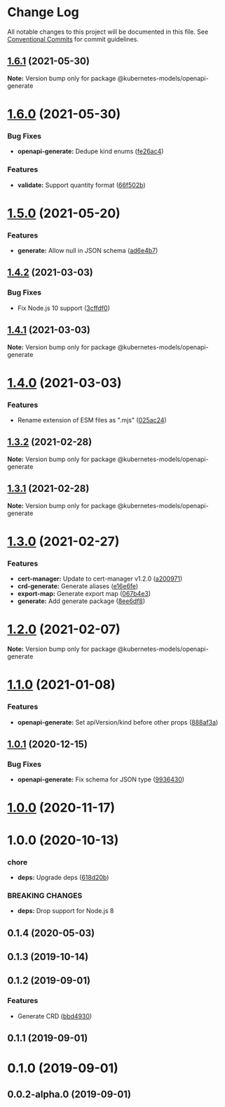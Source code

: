 # Change Log

All notable changes to this project will be documented in this file.
See [Conventional Commits](https://conventionalcommits.org) for commit guidelines.

## [1.6.1](https://github.com/tommy351/kubernetes-models-ts/compare/@kubernetes-models/openapi-generate@1.6.0...@kubernetes-models/openapi-generate@1.6.1) (2021-05-30)

**Note:** Version bump only for package @kubernetes-models/openapi-generate





# [1.6.0](https://github.com/tommy351/kubernetes-models-ts/compare/@kubernetes-models/openapi-generate@1.5.0...@kubernetes-models/openapi-generate@1.6.0) (2021-05-30)


### Bug Fixes

* **openapi-generate:** Dedupe kind enums ([fe26ac4](https://github.com/tommy351/kubernetes-models-ts/commit/fe26ac41e6a16e84a79312cc39b781a0a1bd5593))


### Features

* **validate:** Support quantity format ([66f502b](https://github.com/tommy351/kubernetes-models-ts/commit/66f502bbc902e81df3c22293937d45d82343d2aa))





# [1.5.0](https://github.com/tommy351/kubernetes-models-ts/compare/@kubernetes-models/openapi-generate@1.4.2...@kubernetes-models/openapi-generate@1.5.0) (2021-05-20)


### Features

* **generate:** Allow null in JSON schema ([ad6e4b7](https://github.com/tommy351/kubernetes-models-ts/commit/ad6e4b773c6967e1995146c35c5d3932050db794))





## [1.4.2](https://github.com/tommy351/kubernetes-models-ts/compare/@kubernetes-models/openapi-generate@1.4.1...@kubernetes-models/openapi-generate@1.4.2) (2021-03-03)


### Bug Fixes

* Fix Node.js 10 support ([3cffdf0](https://github.com/tommy351/kubernetes-models-ts/commit/3cffdf0d0a0efc24fcc959d20c8bca657385488f))





## [1.4.1](https://github.com/tommy351/kubernetes-models-ts/compare/@kubernetes-models/openapi-generate@1.4.0...@kubernetes-models/openapi-generate@1.4.1) (2021-03-03)

**Note:** Version bump only for package @kubernetes-models/openapi-generate





# [1.4.0](https://github.com/tommy351/kubernetes-models-ts/compare/@kubernetes-models/openapi-generate@1.3.2...@kubernetes-models/openapi-generate@1.4.0) (2021-03-03)


### Features

* Rename extension of ESM files as ".mjs" ([025ac24](https://github.com/tommy351/kubernetes-models-ts/commit/025ac24948a07f2d48cc3fe4d3b6329749bc5c3a))





## [1.3.2](https://github.com/tommy351/kubernetes-models-ts/compare/@kubernetes-models/openapi-generate@1.3.1...@kubernetes-models/openapi-generate@1.3.2) (2021-02-28)

**Note:** Version bump only for package @kubernetes-models/openapi-generate





## [1.3.1](https://github.com/tommy351/kubernetes-models-ts/compare/@kubernetes-models/openapi-generate@1.3.0...@kubernetes-models/openapi-generate@1.3.1) (2021-02-28)

**Note:** Version bump only for package @kubernetes-models/openapi-generate





# [1.3.0](https://github.com/tommy351/kubernetes-models-ts/compare/@kubernetes-models/openapi-generate@1.2.0...@kubernetes-models/openapi-generate@1.3.0) (2021-02-27)


### Features

* **cert-manager:** Update to cert-manager v1.2.0 ([a200971](https://github.com/tommy351/kubernetes-models-ts/commit/a200971e3f51d3faa072c98456734aec797cee81))
* **crd-generate:** Generate aliases ([e16e6fe](https://github.com/tommy351/kubernetes-models-ts/commit/e16e6fe8736e95cfc48dcfe4ab2f244ac33bb380))
* **export-map:** Generate export map ([067b4e3](https://github.com/tommy351/kubernetes-models-ts/commit/067b4e303c0f662e113fc2ee65e8edf36a86c958))
* **generate:** Add generate package ([8ee6df8](https://github.com/tommy351/kubernetes-models-ts/commit/8ee6df84544c4101f5f44cc7fb4d292f1d8d9b90))





# [1.2.0](https://github.com/tommy351/kubernetes-models-ts/compare/@kubernetes-models/openapi-generate@1.1.0...@kubernetes-models/openapi-generate@1.2.0) (2021-02-07)

**Note:** Version bump only for package @kubernetes-models/openapi-generate





# [1.1.0](https://github.com/tommy351/kubernetes-models-ts/compare/@kubernetes-models/openapi-generate@1.0.1...@kubernetes-models/openapi-generate@1.1.0) (2021-01-08)


### Features

* **openapi-generate:** Set apiVersion/kind before other props ([888af3a](https://github.com/tommy351/kubernetes-models-ts/commit/888af3a3d4622b97819bcb6174780c54da042f34))





## [1.0.1](https://github.com/tommy351/kubernetes-models-ts/compare/@kubernetes-models/openapi-generate@1.0.0...@kubernetes-models/openapi-generate@1.0.1) (2020-12-15)


### Bug Fixes

* **openapi-generate:** Fix schema for JSON type ([9936430](https://github.com/tommy351/kubernetes-models-ts/commit/9936430ffcbe9630a7deee55628d2de236641607))





# [1.0.0](https://github.com/tommy351/kubernetes-models-ts/compare/@kubernetes-models/openapi-generate@1.0.0...@kubernetes-models/openapi-generate@1.0.0) (2020-11-17)



# 1.0.0 (2020-10-13)


### chore

* **deps:** Upgrade deps ([618d20b](https://github.com/tommy351/kubernetes-models-ts/commit/618d20b202ed91ee43814aa69e08a84f21d8ae1b))


### BREAKING CHANGES

* **deps:** Drop support for Node.js 8



## 0.1.4 (2020-05-03)



## 0.1.3 (2019-10-14)



## 0.1.2 (2019-09-01)


### Features

* Generate CRD ([bbd4930](https://github.com/tommy351/kubernetes-models-ts/commit/bbd4930d54650175261a62a5317dc9e6909dc147))



## 0.1.1 (2019-09-01)



# 0.1.0 (2019-09-01)



## 0.0.2-alpha.0 (2019-09-01)

